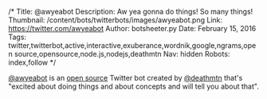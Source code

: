 /*
Title: @awyeabot
Description: Aw yea gonna do things! So many things! 
Thumbnail: /content/bots/twitterbots/images/awyeabot.png
Link: https://twitter.com/awyeabot
Author: botsheeter.py
Date: February 15, 2016
Tags: twitter,twitterbot,active,interactive,exuberance,wordnik,google,ngrams,open source,opensource,node.js,nodejs,deathmtn
Nav: hidden
Robots: index,follow
*/

[@awyeabot](https://twitter.com/awyeabot) is an [open source](https://github.com/jimkang/aw-yea-bot) Twitter bot created by [@deathmtn](https://twitter.com/deathmtn) that's "excited about doing things and about concepts and will tell you about that".
